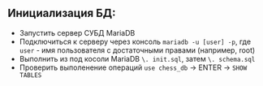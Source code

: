 ## Инициализация БД:

- Запустить сервер СУБД MariaDB
- Подключиться к серверу через консоль `mariadb -u [user] -p`, где `user` - имя пользователя с достаточными правами (например, root)
- Выполнить из под косоли MariaDB `\. init.sql`, затем `\. schema.sql`
- Проверить выполенение операций `use chess_db` -> ENTER -> `SHOW TABLES`
